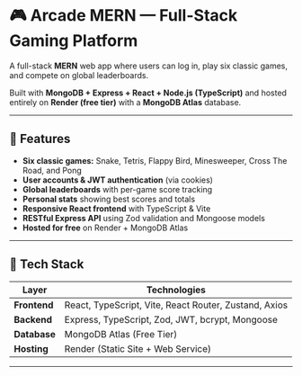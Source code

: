 # 🎮 Arcade MERN — Full-Stack Gaming Platform

A full-stack **MERN** web app where users can log in, play six classic games, and compete on global leaderboards.

Built with **MongoDB + Express + React + Node.js (TypeScript)** and hosted entirely on **Render (free tier)** with a **MongoDB Atlas** database.

---

## 🧩 Features

- **Six classic games:** Snake, Tetris, Flappy Bird, Minesweeper, Cross The Road, and Pong  
- **User accounts & JWT authentication** (via cookies)  
- **Global leaderboards** with per-game score tracking  
- **Personal stats** showing best scores and totals  
- **Responsive React frontend** with TypeScript & Vite  
- **RESTful Express API** using Zod validation and Mongoose models  
- **Hosted for free** on Render + MongoDB Atlas  

---

## 🚀 Tech Stack

| Layer | Technologies |
|-------|---------------|
| **Frontend** | React, TypeScript, Vite, React Router, Zustand, Axios |
| **Backend** | Express, TypeScript, Zod, JWT, bcrypt, Mongoose |
| **Database** | MongoDB Atlas (Free Tier) |
| **Hosting** | Render (Static Site + Web Service) |

---